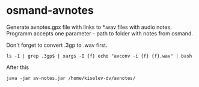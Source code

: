 osmand-avnotes
==============

Generate avnotes.gpx file with links to *.wav files with audio notes. 
Programm accepts one parameter - path to folder with notes from osmand.

Don't forget to convert .3gp to .wav first.

    ls -1 | grep .3gp$ | xargs -I {f} echo "avconv -i {f} {f}.wav" | bash
  
After this 

    java -jar av-notes.jar /home/kiselev-dv/avnotes/
